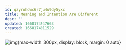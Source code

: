```yaml
---
id: qzyrohdwc6r7ju4u9dy5yxc
title: Meaning and Intention Are Different
desc: ''
updated: 1668174947663
created: 1668174911529
---
```


![img](/assets/images/Screen_Shot_2022-11-11_at_5.55.19_AM.png){max-width: 300px, display: block, margin: 0 auto}